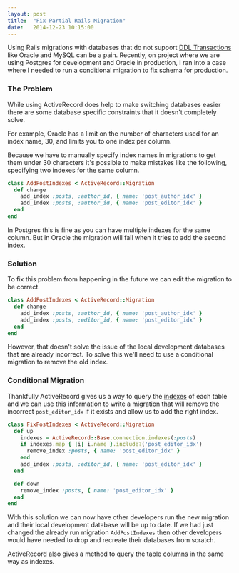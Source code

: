 ```yaml
---
layout: post
title:  "Fix Partial Rails Migration"
date:   2014-12-23 10:15:00
---
```


Using Rails migrations with databases that do not support [DDL Transactions](http://www.sql-workbench.net/dbms_comparison.html) like Oracle and MySQL can be a pain.  Recently, on project where we are using Postgres for development and Oracle in production, I ran into a case where I needed to run a conditional migration to fix schema for production.

### The Problem

While using ActiveRecord does help to make switching databases easier there are some database specific constraints that it doesn't completely solve.

For example, Oracle has a limit on the number of characters used for an index name, 30, and limits you to one index per column.

Because we have to manually specify index names in migrations to get them under 30 characters it's possible to make mistakes like the following, specifying two indexes for the same column.

```ruby
class AddPostIndexes < ActiveRecord::Migration
  def change
    add_index :posts, :author_id, { name: 'post_author_idx' }
    add_index :posts, :author_id, { name: 'post_editor_idx' }
  end
end
```

In Postgres this is fine as you can have multiple indexes for the same column.  But in Oracle the migration will fail when it tries  to add the second index.

### Solution

To fix this problem from happening in the future we can edit the migration to be correct.

```ruby
class AddPostIndexes < ActiveRecord::Migration
  def change
    add_index :posts, :author_id, { name: 'post_author_idx' }
    add_index :posts, :editor_id, { name: 'post_editor_idx' }
  end
end
```

However, that doesn't solve the issue of the local development databases that are already incorrect.  To solve this we'll need to use a conditional migration to remove the old index.

### Conditional Migration

Thankfully ActiveRecord gives us a way to query the [indexes](http://api.rubyonrails.org/classes/ActiveRecord/ConnectionAdapters/PostgreSQL/SchemaStatements.html#method-i-indexes) of each table and we can use this information to write a migration that will remove the incorrect `post_editor_idx` if it exists and allow us to add the right index.

```ruby
class FixPostIndexes < ActiveRecord::Migration
  def up
    indexes = ActiveRecord::Base.connection.indexes(:posts)
    if indexes.map { |i| i.name }.include?('post_editor_idx')
      remove_index :posts, { name: 'post_editor_idx' }
    end
    add_index :posts, :editor_id, { name: 'post_editor_idx' }
  end

  def down
    remove_index :posts, { name: 'post_editor_idx' }
  end
end
```

With this solution we can now have other developers run the new migration and their local development database will be up to date.  If we had just changed the already run migration `AddPostIndexes` then other developers would have needed to drop and recreate their databases from scratch.

ActiveRecord also gives a method to query the table [columns](http://api.rubyonrails.org/classes/ActiveRecord/ConnectionAdapters/PostgreSQL/SchemaStatements.html#method-i-columns) in the same way as indexes.
